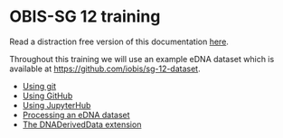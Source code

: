 # OBIS-SG 12 training

Read a distraction free version of this documentation [here](https://iobis.github.io/sg-12-training/).

Throughout this training we will use an example eDNA dataset which is available at <https://github.com/iobis/sg-12-dataset>.

- [Using git](git.md)
- [Using GitHub](github.md)
- [Using JupyterHub](jupyterhub.md)
- [Processing an eDNA dataset](dataset.md)
- [The DNADerivedData extension](dna.md)
